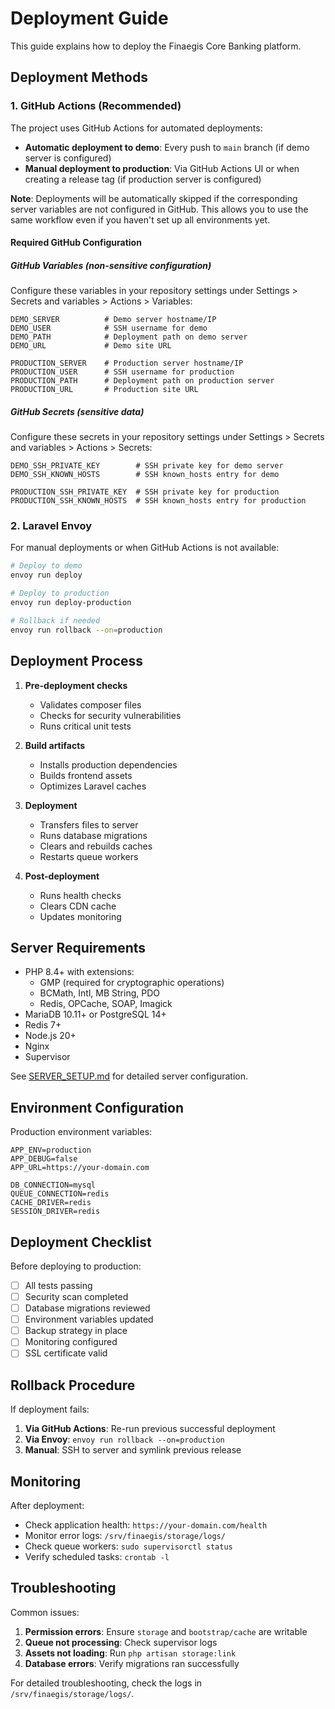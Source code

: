 # Deployment Guide

This guide explains how to deploy the Finaegis Core Banking platform.

## Deployment Methods

### 1. GitHub Actions (Recommended)

The project uses GitHub Actions for automated deployments:

- **Automatic deployment to demo**: Every push to `main` branch (if demo server is configured)
- **Manual deployment to production**: Via GitHub Actions UI or when creating a release tag (if production server is configured)

**Note**: Deployments will be automatically skipped if the corresponding server variables are not configured in GitHub. This allows you to use the same workflow even if you haven't set up all environments yet.

#### Required GitHub Configuration

##### GitHub Variables (non-sensitive configuration)
Configure these variables in your repository settings under Settings > Secrets and variables > Actions > Variables:

```
DEMO_SERVER          # Demo server hostname/IP
DEMO_USER            # SSH username for demo
DEMO_PATH            # Deployment path on demo server
DEMO_URL             # Demo site URL

PRODUCTION_SERVER    # Production server hostname/IP
PRODUCTION_USER      # SSH username for production
PRODUCTION_PATH      # Deployment path on production server
PRODUCTION_URL       # Production site URL
```

##### GitHub Secrets (sensitive data)
Configure these secrets in your repository settings under Settings > Secrets and variables > Actions > Secrets:

```
DEMO_SSH_PRIVATE_KEY        # SSH private key for demo server
DEMO_SSH_KNOWN_HOSTS        # SSH known_hosts entry for demo

PRODUCTION_SSH_PRIVATE_KEY  # SSH private key for production
PRODUCTION_SSH_KNOWN_HOSTS  # SSH known_hosts entry for production
```

### 2. Laravel Envoy

For manual deployments or when GitHub Actions is not available:

```bash
# Deploy to demo
envoy run deploy

# Deploy to production
envoy run deploy-production

# Rollback if needed
envoy run rollback --on=production
```

## Deployment Process

1. **Pre-deployment checks**
   - Validates composer files
   - Checks for security vulnerabilities
   - Runs critical unit tests

2. **Build artifacts**
   - Installs production dependencies
   - Builds frontend assets
   - Optimizes Laravel caches

3. **Deployment**
   - Transfers files to server
   - Runs database migrations
   - Clears and rebuilds caches
   - Restarts queue workers

4. **Post-deployment**
   - Runs health checks
   - Clears CDN cache
   - Updates monitoring

## Server Requirements

- PHP 8.4+ with extensions:
  - GMP (required for cryptographic operations)
  - BCMath, Intl, MB String, PDO
  - Redis, OPCache, SOAP, Imagick
- MariaDB 10.11+ or PostgreSQL 14+
- Redis 7+
- Node.js 20+
- Nginx
- Supervisor

See [SERVER_SETUP.md](./SERVER_SETUP.md) for detailed server configuration.

## Environment Configuration

Production environment variables:

```env
APP_ENV=production
APP_DEBUG=false
APP_URL=https://your-domain.com

DB_CONNECTION=mysql
QUEUE_CONNECTION=redis
CACHE_DRIVER=redis
SESSION_DRIVER=redis
```

## Deployment Checklist

Before deploying to production:

- [ ] All tests passing
- [ ] Security scan completed
- [ ] Database migrations reviewed
- [ ] Environment variables updated
- [ ] Backup strategy in place
- [ ] Monitoring configured
- [ ] SSL certificate valid

## Rollback Procedure

If deployment fails:

1. **Via GitHub Actions**: Re-run previous successful deployment
2. **Via Envoy**: `envoy run rollback --on=production`
3. **Manual**: SSH to server and symlink previous release

## Monitoring

After deployment:

- Check application health: `https://your-domain.com/health`
- Monitor error logs: `/srv/finaegis/storage/logs/`
- Check queue workers: `sudo supervisorctl status`
- Verify scheduled tasks: `crontab -l`

## Troubleshooting

Common issues:

1. **Permission errors**: Ensure `storage` and `bootstrap/cache` are writable
2. **Queue not processing**: Check supervisor logs
3. **Assets not loading**: Run `php artisan storage:link`
4. **Database errors**: Verify migrations ran successfully

For detailed troubleshooting, check the logs in `/srv/finaegis/storage/logs/`.